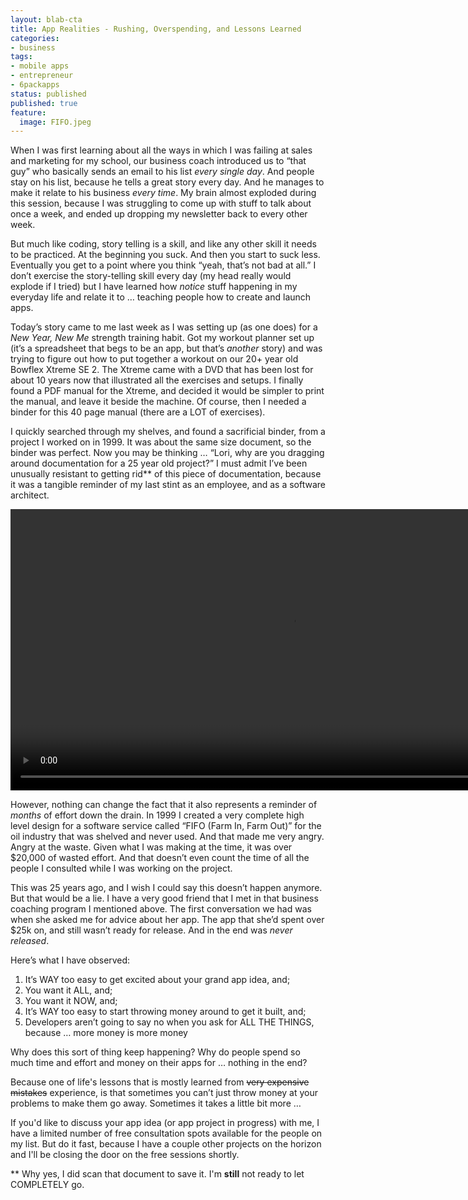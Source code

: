 ```yaml
---
layout: blab-cta
title: App Realities - Rushing, Overspending, and Lessons Learned
categories:
- business
tags:
- mobile apps
- entrepreneur
- 6packapps
status: published
published: true
feature:
  image: FIFO.jpeg
---
```

When I was first learning about all the ways in which I was failing at sales and marketing for my school, our business coach introduced us to “that guy” who basically sends an email to his list _every single day_. And people stay on his list, because he tells a great story every day. And he manages to make it relate to his business _every time_. My brain almost exploded during this session, because I was struggling to come up with stuff to talk about once a week, and ended up dropping my newsletter back to every other week.

But much like coding, story telling is a skill, and like any other skill it needs to be practiced. At the beginning you suck. And then you start to suck less. Eventually you get to a point where you think “yeah, that’s not bad at all.” I don’t exercise the story-telling skill every day (my head really would explode if I tried) but I have learned how _notice_ stuff happening in my everyday life and relate it to … teaching people how to create and launch apps.

Today’s story came to me last week as I was setting up (as one does) for a _New Year, New Me_ strength training habit. Got my workout planner set up (it’s a spreadsheet that begs to be an app, but that’s _another_ story) and was trying to figure out how to put together a workout on our 20+ year old Bowflex Xtreme SE 2. The Xtreme came with a DVD that has been lost for about 10 years now that illustrated all the exercises and setups. I finally found a PDF manual for the Xtreme, and decided it would be simpler to print the manual, and leave it beside the machine. Of course, then I needed a binder for this 40 page manual (there are a LOT of exercises).

I quickly searched through my shelves, and found a sacrificial binder, from a project I worked on in 1999. It was about the same size document, so the binder was perfect. Now you may be thinking … “Lori, why are you dragging around documentation for a 25 year old project?” I must admit I’ve been unusually resistant to getting rid** of this piece of documentation, because it was a tangible reminder of my last stint as an employee, and as a software architect.

<div class="row">
  <div class="col-md-offset-4 col-lg-4">
    <video autoplay controls preload="auto" loop muted height="450px">
      <source src="/img/original/FIFO.mp4" type="video/mp4">
      <source src="/img/original/FIFO.mov" type="video/quicktime">
      Your browser does not support the video tag.
      <p>Flipping through the high level design document.</p>
    </video>
  </div>
</div>

However, nothing can change the fact that it also represents a reminder of _months_ of effort down the drain. In 1999 I created a very complete high level design for a software service called “FIFO (Farm In, Farm Out)” for the oil industry that was shelved and never used. And that made me very angry. Angry at the waste. Given what I was making at the time, it was over $20,000 of wasted effort. And that doesn’t even count the time of all the people I consulted while I was working on the project.

This was 25 years ago, and I wish I could say this doesn’t happen anymore. But that would be a lie. I have a very good friend that I met in that business coaching program I mentioned above. The first conversation we had was when she asked me for advice about her app. The app that she’d spent over $25k on, and still wasn’t ready for release. And in the end was _never released_.

Here’s what I have observed:

1. It’s WAY too easy to get excited about your grand app idea, and;
1. You want it ALL, and;
1. You want it NOW, and;
1. It’s WAY too easy to start throwing money around to get it built, and;
1. Developers aren’t going to say no when you ask for ALL THE THINGS, because … more money is more money

Why does this sort of thing keep happening? Why do people spend so much time and effort and money on their apps for … nothing in the end?

Because one of life's lessons that is mostly learned from <strike>very expensive mistakes</strike> experience, is that sometimes you can’t just throw money at your problems to make them go away. Sometimes it takes a little bit more …

If you'd like to discuss your app idea (or app project in progress) with me, I have a limited number of free consultation spots available for the people on my list. But do it fast, because I have a couple other projects on the horizon and I'll be closing the door on the free sessions shortly.

** Why yes, I did scan that document to save it. I'm **still** not ready to let COMPLETELY go.